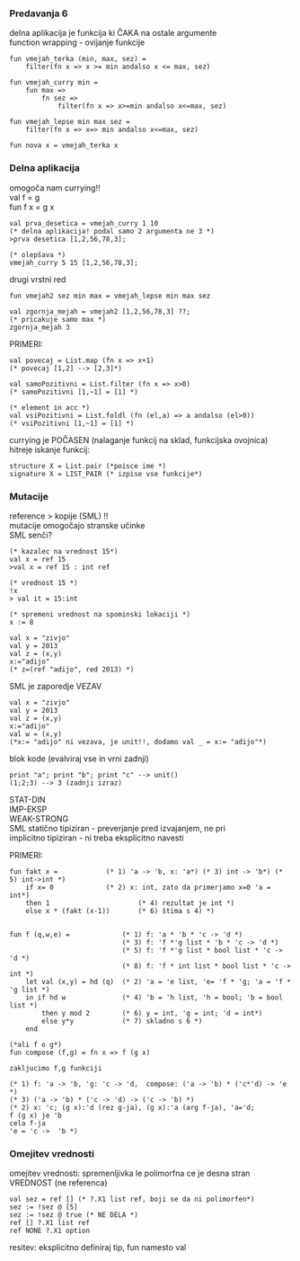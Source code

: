### Predavanja 6

delna aplikacija je funkcija ki ČAKA na ostale argumente  
function wrapping - ovijanje funkcije
```
fun vmejah_terka (min, max, sez) =
    filter(fn x => x >= min andalso x <= max, sez)

fun vmejah_curry min =
    fun max =>
        fn sez =>
            filter(fn x => x>=min andalso x<=max, sez)

fun vmejah_lepse min max sez =
    filter(fn x => x=> min andalso x<=max, sez)

fun nova x = vmejah_terka x
```

### Delna aplikacija

omogoča nam currying!!  
val f = g  
fun f x = g x

```
val prva_desetica = vmejah_curry 1 10
(* delna aplikacija! podal samo 2 argumenta ne 3 *)
>prva desetica [1,2,56,78,3];

(* olepšava *)
vmejah_curry 5 15 [1,2,56,78,3];
```

drugi vrstni red
```
fun vmejah2 sez min max = vmejah_lepse min max sez

val zgornja_mejah = vmejah2 [1,2,56,78,3] ??;
(* pricakuje samo max *)
zgornja_mejah 3
```

PRIMERI:

```
val povecaj = List.map (fn x => x+1)
(* povecaj [1,2] --> [2,3]*)

val samoPozitivni = List.filter (fn x => x>0)
(* samoPozitivni [1,~1] = [1] *)

(* element in acc *)
val vsiPozitivni = List.foldl (fn (el,a) => a andalso (el>0))
(* vsiPozitivni [1,~1] = [1] *)
```

currying je POČASEN (nalaganje funkcij na sklad, funkcijska ovojnica)  
hitreje iskanje funkcij:
```
structure X = List.pair (*poisce ime *)
signature X = LIST_PAIR (* izpise vse funkcije*)
```

### Mutacije

reference > kopije (SML) !!  
mutacije omogočajo stranske učinke  
SML senči?

```
(* kazalec na vrednost 15*)
val x = ref 15
>val x = ref 15 : int ref

(* vrednost 15 *)
!x
> val it = 15:int

(* spremeni vrednost na spominski lokaciji *)
x := 8

val x = "zivjo"
val y = 2013
val z = (x,y)
x:="adijo"
(* z=(ref "adijo", red 2013) *)
```
SML je zaporedje VEZAV

```
val x = "zivjo"
val y = 2013
val z = (x,y)
x:="adijo"
val w = (x,y)
(*x:= "adijo" ni vezava, je unit!!, dodamo val _ = x:= "adijo"*)
```

blok kode (evalviraj vse in vrni zadnji)
```
print "a"; print "b"; print "c" --> unit()
(1;2;3) --> 3 (zadnji izraz)
```
STAT-DIN  
IMP-EKSP  
WEAK-STRONG   
SML statično tipiziran - preverjanje pred izvajanjem, ne pri  
implicitno tipiziran - ni treba eksplicitno navesti  

PRIMERI:
```
fun fakt x =            (* 1) 'a -> 'b, x: 'a*) (* 3) int -> 'b*) (* 5) int->int *)
    if x= 0             (* 2) x: int, zato da primerjamo x=0 'a = int*)
    then 1                      (* 4) rezultat je int *)
    else x * (fakt (x-1))       (* 6) štima s 4) *)


fun f (q,w,e) =             (* 1) f: 'a * 'b * 'c -> 'd *)
                            (* 3) f: 'f *'g list * 'b * 'c -> 'd *)
                            (* 5) f: 'f *'g list * bool list * 'c -> 'd *)
                            (* 8) f: 'f * int list * bool list * 'c -> int *)
    let val (x,y) = hd (q)  (* 2) 'a = 'e list, 'e= 'f * 'g; 'a = 'f * 'g list *)
    in if hd w              (* 4) 'b = 'h list, 'h = bool; 'b = bool list *)
        then y mod 2        (* 6) y = int, 'g = int; 'd = int*)
        else y*y            (* 7) skladno s 6 *)
    end

(*ali f o g*)
fun compose (f,g) = fn x => f (g x) 

zakljucimo f,g funkciji

(* 1) f: 'a -> 'b, 'g: 'c -> 'd,  compose: ('a -> 'b) * ('c*'d) -> 'e  *)
(* 3) ('a -> 'b) * ('c -> 'd) -> ('c -> 'b) *)
(* 2) x: 'c; (g x):'d (rez g-ja), (g x):'a (arg f-ja), 'a='d; 
f (g x) je 'b
cela f-ja 
'e = 'c ->  'b *)
```
### Omejitev vrednosti

omejitev vrednosti: spremenljivka le polimorfna ce je desna stran VREDNOST (ne referenca)  
```
val sez = ref [] (* ?.X1 list ref, boji se da ni polimorfen*)
sez := !sez @ [5]
sez := !sez @ true (* NE DELA *)
ref [] ?.X1 list ref
ref NONE ?.X1 option
```

resitev: eksplicitno definiraj tip, fun namesto val
